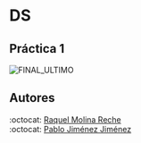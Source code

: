# DS

## Práctica 1
![FINAL_ULTIMO](https://user-images.githubusercontent.com/45092820/111274527-64f37e80-8635-11eb-962f-d7a5dce14254.png)

## Autores
:octocat:       [Raquel Molina Reche](https://github.com/rmr00)            
:octocat:       [Pablo Jiménez Jiménez](https://github.com/pablojj1808)   
